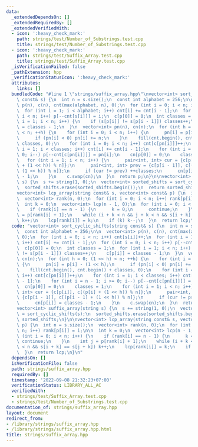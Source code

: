 ```yaml
---
data:
  _extendedDependsOn: []
  _extendedRequiredBy: []
  _extendedVerifiedWith:
  - icon: ':heavy_check_mark:'
    path: strings/test/Number_of_Substrings.test.cpp
    title: strings/test/Number_of_Substrings.test.cpp
  - icon: ':heavy_check_mark:'
    path: strings/test/Suffix_Array.test.cpp
    title: strings/test/Suffix_Array.test.cpp
  _isVerificationFailed: false
  _pathExtension: hpp
  _verificationStatusIcon: ':heavy_check_mark:'
  attributes:
    links: []
  bundledCode: "#line 1 \"strings/suffix_array.hpp\"\nvector<int> sort_cyclic_shifts(string\
    \ const& s) {\n  int n = s.size();\n  const int alphabet = 256;\n\n  vector<int>\
    \ p(n), c(n), cnt(max(alphabet, n), 0);\n  for (int i = 0; i < n; i++) cnt[s[i]]++;\n\
    \  for (int i = 1; i < alphabet; i++) cnt[i] += cnt[i - 1];\n  for (int i = 0;\
    \ i < n; i++) p[--cnt[s[i]]] = i;\n  c[p[0]] = 0;\n  int classes = 1;\n  for (int\
    \ i = 1; i < n; i++) {\n    if (s[p[i]] != s[p[i - 1]]) classes++;\n    c[p[i]]\
    \ = classes - 1;\n  }\n  vector<int> pn(n), cn(n);\n  for (int h = 0; (1 << h)\
    \ < n; ++h) {\n    for (int i = 0; i < n; i++) {\n      pn[i] = p[i] - (1 << h);\n\
    \      if (pn[i] < 0) pn[i] += n;\n    }\n    fill(cnt.begin(), cnt.begin() +\
    \ classes, 0);\n    for (int i = 0; i < n; i++) cnt[c[pn[i]]]++;\n    for (int\
    \ i = 1; i < classes; i++) cnt[i] += cnt[i - 1];\n    for (int i = n - 1; i >=\
    \ 0; i--) p[--cnt[c[pn[i]]]] = pn[i];\n    cn[p[0]] = 0;\n    classes = 1;\n \
    \   for (int i = 1; i < n; i++) {\n      pair<int, int> cur = {c[p[i]], c[(p[i]\
    \ + (1 << h)) % n]};\n      pair<int, int> prev = {c[p[i - 1]], c[(p[i - 1] +\
    \ (1 << h)) % n]};\n      if (cur != prev) ++classes;\n      cn[p[i]] = classes\
    \ - 1;\n    }\n    c.swap(cn);\n  }\n  return p;\n}\n\nvector<int> suffix_array(string\
    \ s) {\n  s += string(1, 0);\n  vector<int> sorted_shifts = sort_cyclic_shifts(s);\n\
    \  sorted_shifts.erase(sorted_shifts.begin());\n  return sorted_shifts;\n}\n\n\
    vector<int> lcp_array(string const& s, vector<int> const& p) {\n  int n = s.size();\n\
    \  vector<int> rank(n, 0);\n  for (int i = 0; i < n; i++) rank[p[i]] = i;\n\n\
    \  int k = 0;\n  vector<int> lcp(n - 1, 0);\n  for (int i = 0; i < n; i++) {\n\
    \    if (rank[i] == n - 1) {\n      k = 0;\n      continue;\n    }\n    int j\
    \ = p[rank[i] + 1];\n    while (i + k < n && j + k < n && s[i + k] == s[j + k])\
    \ k++;\n    lcp[rank[i]] = k;\n    if (k) k--;\n  }\n  return lcp;\n}\n"
  code: "vector<int> sort_cyclic_shifts(string const& s) {\n  int n = s.size();\n\
    \  const int alphabet = 256;\n\n  vector<int> p(n), c(n), cnt(max(alphabet, n),\
    \ 0);\n  for (int i = 0; i < n; i++) cnt[s[i]]++;\n  for (int i = 1; i < alphabet;\
    \ i++) cnt[i] += cnt[i - 1];\n  for (int i = 0; i < n; i++) p[--cnt[s[i]]] = i;\n\
    \  c[p[0]] = 0;\n  int classes = 1;\n  for (int i = 1; i < n; i++) {\n    if (s[p[i]]\
    \ != s[p[i - 1]]) classes++;\n    c[p[i]] = classes - 1;\n  }\n  vector<int> pn(n),\
    \ cn(n);\n  for (int h = 0; (1 << h) < n; ++h) {\n    for (int i = 0; i < n; i++)\
    \ {\n      pn[i] = p[i] - (1 << h);\n      if (pn[i] < 0) pn[i] += n;\n    }\n\
    \    fill(cnt.begin(), cnt.begin() + classes, 0);\n    for (int i = 0; i < n;\
    \ i++) cnt[c[pn[i]]]++;\n    for (int i = 1; i < classes; i++) cnt[i] += cnt[i\
    \ - 1];\n    for (int i = n - 1; i >= 0; i--) p[--cnt[c[pn[i]]]] = pn[i];\n  \
    \  cn[p[0]] = 0;\n    classes = 1;\n    for (int i = 1; i < n; i++) {\n      pair<int,\
    \ int> cur = {c[p[i]], c[(p[i] + (1 << h)) % n]};\n      pair<int, int> prev =\
    \ {c[p[i - 1]], c[(p[i - 1] + (1 << h)) % n]};\n      if (cur != prev) ++classes;\n\
    \      cn[p[i]] = classes - 1;\n    }\n    c.swap(cn);\n  }\n  return p;\n}\n\n\
    vector<int> suffix_array(string s) {\n  s += string(1, 0);\n  vector<int> sorted_shifts\
    \ = sort_cyclic_shifts(s);\n  sorted_shifts.erase(sorted_shifts.begin());\n  return\
    \ sorted_shifts;\n}\n\nvector<int> lcp_array(string const& s, vector<int> const&\
    \ p) {\n  int n = s.size();\n  vector<int> rank(n, 0);\n  for (int i = 0; i <\
    \ n; i++) rank[p[i]] = i;\n\n  int k = 0;\n  vector<int> lcp(n - 1, 0);\n  for\
    \ (int i = 0; i < n; i++) {\n    if (rank[i] == n - 1) {\n      k = 0;\n     \
    \ continue;\n    }\n    int j = p[rank[i] + 1];\n    while (i + k < n && j + k\
    \ < n && s[i + k] == s[j + k]) k++;\n    lcp[rank[i]] = k;\n    if (k) k--;\n\
    \  }\n  return lcp;\n}\n"
  dependsOn: []
  isVerificationFile: false
  path: strings/suffix_array.hpp
  requiredBy: []
  timestamp: '2022-09-08 21:32:23+07:00'
  verificationStatus: LIBRARY_ALL_AC
  verifiedWith:
  - strings/test/Suffix_Array.test.cpp
  - strings/test/Number_of_Substrings.test.cpp
documentation_of: strings/suffix_array.hpp
layout: document
redirect_from:
- /library/strings/suffix_array.hpp
- /library/strings/suffix_array.hpp.html
title: strings/suffix_array.hpp
---
```

